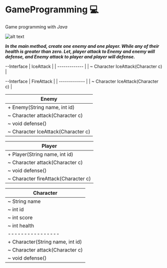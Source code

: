 # GameProgramming :computer:
Game programming with _Java_  


![alt text](https://img-a.udemycdn.com/course/750x422/2669808_fcbe.jpg)





***In the main method, create one enemy and one player. 
While any of their health is greater than zero. 
Let, player attack to Enemy and enemy will defense, 
and Enemy attack to player and player will defense.***

  --Interface
|   IceAttack   |
| ------------- |
| ~ Character IceAttack(Character c)     | 

  --Interface
|   FireAttack   |
| ------------- |
| ~ Character IceAttack(Character c)     | 



| Enemy       |                                                          
| ------------- |
| + Enemy(String name, int id)    | 
| ~ Character attack(Character c)  | 
| ~ void defense() | 
| ~ Character IceAttack(Character c)|

| Player      |                                                          
| ------------- |
| + Player(String name, int id)    | 
| ~ Character attack(Character c)  | 
| ~ void defense() | 
| ~ Character fireAttack(Character c)|

| Character      |                                                          
| ------------- |
| ~ String name  | 
| ~ int id     | 
| ~ int score     | 
| ~ int health   | 
|----------------|
| + Character(String name, int id)|
| ~ Character attack(Character c)  | 
| ~ void defense() | 
